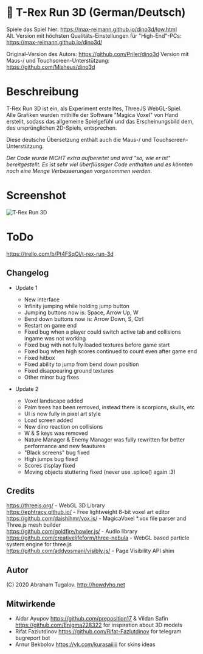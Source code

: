 # 🦖 T-Rex Run 3D (German/Deutsch)
Spiele das Spiel hier: https://max-reimann.github.io/dino3d/low.html  
Alt. Version mit höchsten Qualitäts-Einstellungen für "High-End"-PCs: https://max-reimann.github.io/dino3d/

Original-Version des Autors: https://github.com/Priler/dino3d
Version mit Maus-/ und Touchscreen-Unterstützung: https://github.com/Misheus/dino3d

# Beschreibung
T-Rex Run 3D ist ein, als Experiment erstelltes, ThreeJS WebGL-Spiel.  
Alle Grafiken wurden mithilfe der Software "Magica Voxel" von Hand erstellt, sodass das allgemeine Spielgefühl und das Erscheinungsbild dem, des ursprünglichen 2D-Spiels, entsprechen.

Diese deutsche Übersetzung enthält auch die Maus-/ und Touchscreen-Unterstützung.

*Der Code wurde NICHT extra aufbereitet und wird "so, wie er ist" bereitgestellt. Es ist sehr viel überflüssiger Code enthalten und es könnten noch eine Menge Verbesserungen vorgenommen werden.*

# Screenshot
![T-Rex Run 3D](https://i.imgur.com/fESLYlF.png)

# ToDo
https://trello.com/b/Pt4FSqOi/t-rex-run-3d

## Changelog
- Update 1
  - New interface
  - Infinity jumping while holding jump button
  - Jumping buttons now is: Space, Arrow Up, W
  - Bend down buttons now is: Arrow Down, S, Ctrl
  - Restart on game end
  - Fixed bug when a player could switch active tab and collisions ingame was not working
  - Fixed bug with not fully loaded textures before game start
  - Fixed bug when high scores continued to count even after game end
  - Fixed hitbox
  - Fixed ability to jump from bend down position
  - Fixed disappearing ground textures
  - Other minor bug fixes

- Update 2
  - Voxel landscape added
  - Palm trees has been removed, instead there is scorpions, skulls, etc
  - UI is now fully in pixel art style
  - Load screen added
  - New dino reaction on collisions
  - W & S keys was removed
  - Nature Manager & Enemy Manager was fully rewritten for better performance and new feautures
  - "Black screens" bug fixed
  - High jumps bug fixed
  - Scores display fixed
  - Moving objects stuttering fixed (never use .splice() again :3)

## Credits
https://threejs.org/ - WebGL 3D Library  
https://ephtracy.github.io/ - Free lightweight 8-bit voxel art editor  
https://github.com/daishihmr/vox.js/ - MagicaVoxel *.vox file parser and Three.js mesh builder  
https://github.com/goldfire/howler.js/ - Audio library  
https://github.com/creativelifeform/three-nebula - WebGL based particle system engine for three.js  
https://github.com/addyosmani/visibly.js/ - Page Visibility API shim

## Autor
(C) 2020 Abraham Tugalov.
http://howdyho.net

## Mitwirkende
- Aidar Ayupov <https://github.com/preposition17> & Vildan Safin <https://github.com/Enigma228322> for inspiration about 3D models
- Rifat Fazlutdinov <https://github.com/Rifat-Fazlutdinov> for telegram bugreport bot
- Arnur Bekbolov <https://vk.com/kurasaiiiii> for skins ideas
